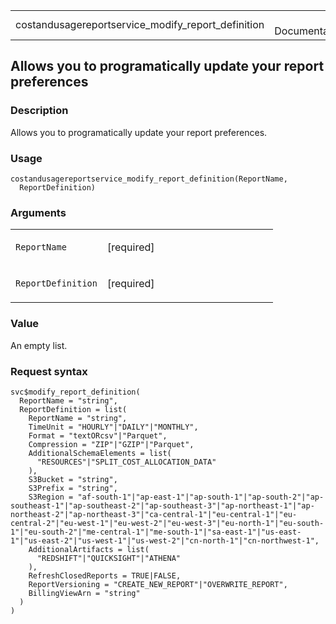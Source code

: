<table style="width: 100%;">
<tbody>
<tr class="odd">
<td>costandusagereportservice_modify_report_definition</td>
<td style="text-align: right;">R Documentation</td>
</tr>
</tbody>
</table>

## Allows you to programatically update your report preferences

### Description

Allows you to programatically update your report preferences.

### Usage

    costandusagereportservice_modify_report_definition(ReportName,
      ReportDefinition)

### Arguments

<table>
<colgroup>
<col style="width: 35%" />
<col style="width: 65%" />
</colgroup>
<tbody>
<tr class="odd">
<td><code
id="costandusagereportservice_modify_report_definition_:_ReportName">ReportName</code></td>
<td><p>[required]</p></td>
</tr>
<tr class="even">
<td><code
id="costandusagereportservice_modify_report_definition_:_ReportDefinition">ReportDefinition</code></td>
<td><p>[required]</p></td>
</tr>
</tbody>
</table>

### Value

An empty list.

### Request syntax

    svc$modify_report_definition(
      ReportName = "string",
      ReportDefinition = list(
        ReportName = "string",
        TimeUnit = "HOURLY"|"DAILY"|"MONTHLY",
        Format = "textORcsv"|"Parquet",
        Compression = "ZIP"|"GZIP"|"Parquet",
        AdditionalSchemaElements = list(
          "RESOURCES"|"SPLIT_COST_ALLOCATION_DATA"
        ),
        S3Bucket = "string",
        S3Prefix = "string",
        S3Region = "af-south-1"|"ap-east-1"|"ap-south-1"|"ap-south-2"|"ap-southeast-1"|"ap-southeast-2"|"ap-southeast-3"|"ap-northeast-1"|"ap-northeast-2"|"ap-northeast-3"|"ca-central-1"|"eu-central-1"|"eu-central-2"|"eu-west-1"|"eu-west-2"|"eu-west-3"|"eu-north-1"|"eu-south-1"|"eu-south-2"|"me-central-1"|"me-south-1"|"sa-east-1"|"us-east-1"|"us-east-2"|"us-west-1"|"us-west-2"|"cn-north-1"|"cn-northwest-1",
        AdditionalArtifacts = list(
          "REDSHIFT"|"QUICKSIGHT"|"ATHENA"
        ),
        RefreshClosedReports = TRUE|FALSE,
        ReportVersioning = "CREATE_NEW_REPORT"|"OVERWRITE_REPORT",
        BillingViewArn = "string"
      )
    )

